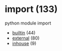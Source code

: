 # import (133)
python module import

+ [builtin](builtin/README.md) (44)
+ [external](external/README.md) (80)
+ [inhouse](inhouse/README.md) (9)
